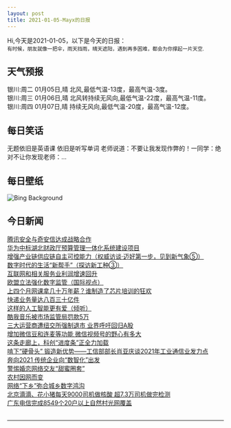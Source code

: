 ```yaml
---
layout: post
title: 2021-01-05-Mayx的日报
---
```


Hi,今天是2021-01-05，以下是今天的日报：<br><small>
有时候，朋友就像一把伞，雨天挡雨，晴天遮阳，遇到再多困难，都会为你撑起一片天空.</small><!--more-->
## 天气预报
银川:周二 01月05日,晴 北风,最低气温-13度，最高气温-3度。<br>银川:周三 01月06日,晴 北风转持续无风向,最低气温-22度，最高气温-11度。<br>银川:周四 01月07日,晴 持续无风向,最低气温-20度，最高气温-12度。
## 每日笑话
无题依旧是英语课 依旧是听写单词 老师说道：不要让我发现作弊的！一同学：绝对不让你发现老师：...
## 每日壁纸
![Bing Background](https://cn.bing.com/th?id=OHR.DiamondBeach_EN-US4305506637_1920x1080.jpg&rf=LaDigue_1920x1080.jpg&pid=hp "Diamond Beach across from Jökulsárlón, a glacial lagoon in Iceland (© surangaw/Getty Images)")
## 今日新闻

[腾讯安全与奇安信达成战略合作](http://it.people.com.cn/n1/2021/0105/c1009-31989418.html)   
[华为中标湖北财政厅预算管理一体化系统建设项目](http://it.people.com.cn/n1/2021/0105/c1009-31989405.html)   
[增强产业链供应链自主可控能力（权威访谈·迈好第一步，见到新气象⑤）](http://it.people.com.cn/n1/2021/0105/c1009-31989194.html)   
[数字时代的生活“新帮手”（探访新工种③）](http://it.people.com.cn/n1/2021/0105/c1009-31989204.html)   
[互联网和相关服务业利润增速回升](http://it.people.com.cn/n1/2021/0105/c1009-31989190.html)   
[欧盟立法强化数字监管（国际视点）](http://it.people.com.cn/n1/2021/0105/c1009-31989180.html)   
[上四个月网课拿几十万年薪？谁制造了芯片培训的狂欢](http://it.people.com.cn/n1/2021/0105/c1009-31989168.html)   
[快递业务量达八百三十亿件](http://it.people.com.cn/n1/2021/0105/c1009-31989189.html)   
[这样的人工智能更有爱（倾听）](http://it.people.com.cn/n1/2021/0105/c1009-31989188.html)   
[酷我音乐被市场监管局罚款5万](http://it.people.com.cn/n1/2021/0105/c1009-31989127.html)   
[三大运营商遭纽交所强制退市 业界呼吁回归A股](http://it.people.com.cn/n1/2021/0105/c1009-31989163.html)   
[增加微信豆和连麦等功能 微信视频号的野心有多大](http://it.people.com.cn/n1/2021/0105/c1009-31989155.html)   
[这条走廊上，科创“进度条”正全力加载](http://it.people.com.cn/n1/2021/0105/c1009-31989073.html)   
[啃下“硬骨头” 锻造新优势——工信部部长肖亚庆谈2021年工业通信业发力点](http://it.people.com.cn/n1/2021/0105/c1009-31989061.html)   
[奔向2021 传统企业向“数智化”出发](http://it.people.com.cn/n1/2021/0105/c1009-31989028.html)   
[警惕婚恋网络交友“甜蜜圈套”](http://it.people.com.cn/n1/2021/0105/c1009-31989027.html)   
[农村因网而变](http://it.people.com.cn/n1/2021/0105/c1009-31989004.html)   
[网络“下乡”弥合城乡数字鸿沟](http://it.people.com.cn/n1/2021/0105/c1009-31988996.html)   
[北京滴滴、花小猪每天9000司机做核酸 超7.3万司机做完检测](http://it.people.com.cn/n1/2021/0104/c1009-31988597.html)   
[广东电信完成8549个20户以上自然村光网覆盖](http://it.people.com.cn/n1/2021/0104/c1009-31988448.html)   
<br />

***

<small></small>
